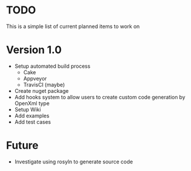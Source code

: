 TODO
====
This is a simple list of current planned items to work on
# Version 1.0
* Setup automated build process
  * Cake
  * Appveyor
  * TravisCI (maybe)
* Create nuget package
* Add hooks system to allow users to create custom code generation by OpenXml type
* Setup Wiki
* Add examples
* Add test cases

# Future
* Investigate using rosyln to generate source code
